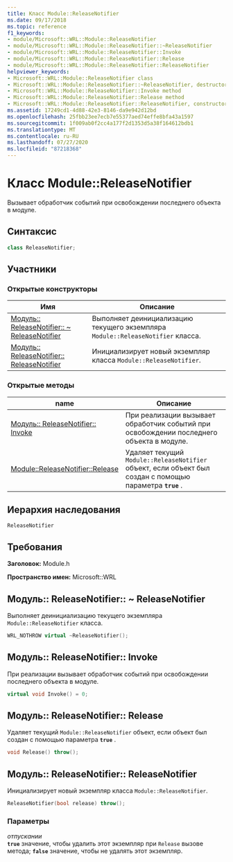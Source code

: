 ```yaml
---
title: Класс Module::ReleaseNotifier
ms.date: 09/17/2018
ms.topic: reference
f1_keywords:
- module/Microsoft::WRL::Module::ReleaseNotifier
- module/Microsoft::WRL::Module::ReleaseNotifier::~ReleaseNotifier
- module/Microsoft::WRL::Module::ReleaseNotifier::Invoke
- module/Microsoft::WRL::Module::ReleaseNotifier::Release
- module/Microsoft::WRL::Module::ReleaseNotifier::ReleaseNotifier
helpviewer_keywords:
- Microsoft::WRL::Module::ReleaseNotifier class
- Microsoft::WRL::Module::ReleaseNotifier::~ReleaseNotifier, destructor
- Microsoft::WRL::Module::ReleaseNotifier::Invoke method
- Microsoft::WRL::Module::ReleaseNotifier::Release method
- Microsoft::WRL::Module::ReleaseNotifier::ReleaseNotifier, constructor
ms.assetid: 17249cd1-4d88-42e3-8146-da9e942d12bd
ms.openlocfilehash: 25fbb23ee7ecb7e55377aed74effe8bfa43a1597
ms.sourcegitcommit: 1f009ab0f2cc4a177f2d1353d5a38f164612bdb1
ms.translationtype: MT
ms.contentlocale: ru-RU
ms.lasthandoff: 07/27/2020
ms.locfileid: "87218368"
---
```

# <a name="modulereleasenotifier-class"></a>Класс Module::ReleaseNotifier

Вызывает обработчик событий при освобождении последнего объекта в модуле.

## <a name="syntax"></a>Синтаксис

```cpp
class ReleaseNotifier;
```

## <a name="members"></a>Участники

### <a name="public-constructors"></a>Открытые конструкторы

Имя                                                                                | Описание
----------------------------------------------------------------------------------- | --------------------------------------------------------------------------
[Модуль:: ReleaseNotifier:: ~ ReleaseNotifier](#releasenotifier-tilde-releasenotifier) | Выполняет деинициализацию текущего экземпляра `Module::ReleaseNotifier` класса.
[Модуль:: ReleaseNotifier:: ReleaseNotifier](#releasenotifier-releasenotifier)        | Инициализирует новый экземпляр класса `Module::ReleaseNotifier`.

### <a name="public-methods"></a>Открытые методы

name                                                         | Описание
------------------------------------------------------------ | --------------------------------------------------------------------------------------------------------------
[Модуль:: ReleaseNotifier:: Invoke](#releasenotifier-invoke)   | При реализации вызывает обработчик событий при освобождении последнего объекта в модуле.
[Module::ReleaseNotifier::Release](#releasenotifier-release) | Удаляет текущий `Module::ReleaseNotifier` объект, если объект был создан с помощью параметра **`true`** .

## <a name="inheritance-hierarchy"></a>Иерархия наследования

`ReleaseNotifier`

## <a name="requirements"></a>Требования

**Заголовок:** Module.h

**Пространство имен:** Microsoft::WRL

## <a name="modulereleasenotifierreleasenotifier"></a><a name="releasenotifier-tilde-releasenotifier"></a>Модуль:: ReleaseNotifier:: ~ ReleaseNotifier

Выполняет деинициализацию текущего экземпляра `Module::ReleaseNotifier` класса.

```cpp
WRL_NOTHROW virtual ~ReleaseNotifier();
```

## <a name="modulereleasenotifierinvoke"></a><a name="releasenotifier-invoke"></a>Модуль:: ReleaseNotifier:: Invoke

При реализации вызывает обработчик событий при освобождении последнего объекта в модуле.

```cpp
virtual void Invoke() = 0;
```

## <a name="modulereleasenotifierrelease"></a><a name="releasenotifier-release"></a>Модуль:: ReleaseNotifier:: Release

Удаляет текущий `Module::ReleaseNotifier` объект, если объект был создан с помощью параметра **`true`** .

```cpp
void Release() throw();
```

## <a name="modulereleasenotifierreleasenotifier"></a><a name="releasenotifier-releasenotifier"></a>Модуль:: ReleaseNotifier:: ReleaseNotifier

Инициализирует новый экземпляр класса `Module::ReleaseNotifier`.

```cpp
ReleaseNotifier(bool release) throw();
```

### <a name="parameters"></a>Параметры

*отпускании*<br/>
**`true`** значение, чтобы удалить этот экземпляр при `Release` вызове метода; **`false`** значение, чтобы не удалять этот экземпляр.
